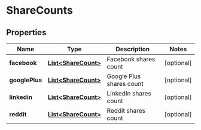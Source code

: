 

# ShareCounts

## Properties

Name | Type | Description | Notes
------------ | ------------- | ------------- | -------------
**facebook** | [**List&lt;ShareCount&gt;**](ShareCount.md) | Facebook shares count |  [optional]
**googlePlus** | [**List&lt;ShareCount&gt;**](ShareCount.md) | Google Plus shares count |  [optional]
**linkedin** | [**List&lt;ShareCount&gt;**](ShareCount.md) | LinkedIn shares count |  [optional]
**reddit** | [**List&lt;ShareCount&gt;**](ShareCount.md) | Reddit shares count |  [optional]



